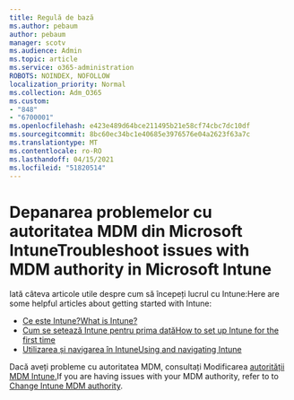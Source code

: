 ```yaml
---
title: Regulă de bază
ms.author: pebaum
author: pebaum
manager: scotv
ms.audience: Admin
ms.topic: article
ms.service: o365-administration
ROBOTS: NOINDEX, NOFOLLOW
localization_priority: Normal
ms.collection: Adm_O365
ms.custom:
- "848"
- "6700001"
ms.openlocfilehash: e423e489d64bce211495b21e58cf74cbc7dc10df
ms.sourcegitcommit: 8bc60ec34bc1e40685e3976576e04a2623f63a7c
ms.translationtype: MT
ms.contentlocale: ro-RO
ms.lasthandoff: 04/15/2021
ms.locfileid: "51820514"
---
```

# <a name="troubleshoot-issues-with-mdm-authority-in-microsoft-intune"></a><span data-ttu-id="8ca83-102">Depanarea problemelor cu autoritatea MDM din Microsoft Intune</span><span class="sxs-lookup"><span data-stu-id="8ca83-102">Troubleshoot issues with MDM authority in Microsoft Intune</span></span>

<span data-ttu-id="8ca83-103">Iată câteva articole utile despre cum să începeți lucrul cu Intune:</span><span class="sxs-lookup"><span data-stu-id="8ca83-103">Here are some helpful articles about getting started with Intune:</span></span>

- [<span data-ttu-id="8ca83-104">Ce este Intune?</span><span class="sxs-lookup"><span data-stu-id="8ca83-104">What is Intune?</span></span>](https://docs.microsoft.com/intune/what-is-intune)
- [<span data-ttu-id="8ca83-105">Cum se setează Intune pentru prima dată</span><span class="sxs-lookup"><span data-stu-id="8ca83-105">How to set up Intune for the first time</span></span>](https://docs.microsoft.com/intune/setup-steps)
- [<span data-ttu-id="8ca83-106">Utilizarea și navigarea în Intune</span><span class="sxs-lookup"><span data-stu-id="8ca83-106">Using and navigating Intune</span></span>](https://docs.microsoft.com/intune/tutorial-walkthrough-intune-portal)

<span data-ttu-id="8ca83-107">Dacă aveți probleme cu autoritatea MDM, consultați Modificarea [autorității MDM Intune.](https://docs.microsoft.com/alchemyinsights/change-mdm-authority)</span><span class="sxs-lookup"><span data-stu-id="8ca83-107">If you are having issues with your MDM authority, refer to to [Change Intune MDM authority](https://docs.microsoft.com/alchemyinsights/change-mdm-authority).</span></span>